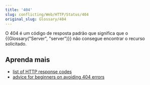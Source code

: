 ```yaml
---
title: '404'
slug: conflicting/Web/HTTP/Status/404
original_slug: Glossary/404
---
```


O 404 é um código de resposta padrão que significa que o {{Glossary("Server", "server")}} não consegue encontrar o recurso solicitado.

## Aprenda mais

- [list of HTTP response codes](/pt-BR/docs/Web/HTTP/Response_codes)
- [advice for beginners on avoiding 404 errors](https://developer.mozilla.org/en-US/Learn/Checking_that_your_web_site_is_working_properly)

